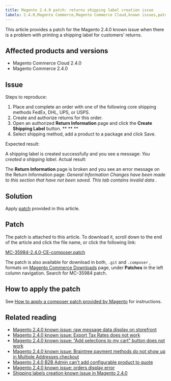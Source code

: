 ```yaml
---
title: Magento 2.4.0 patch: returns shipping label creation issue
labels: 2.4.0,Magento Commerce,Magento Commerce Cloud,known issues,patch,return,shipping label
---
```


This article provides a patch for the Magento 2.4.0 known issue when there is a problem with printing a shipping label for customers’ returns.

## Affected products and versions

* Magento Commerce Cloud 2.4.0
* Magento Commerce 2.4.0

## Issue

 <span class="wysiwyg-underline">Steps to reproduce:</span> 

1. Place and complete an order with one of the following core shipping methods FedEx, DHL, UPS, or USPS.
1. Create and authorize returns for this order.
1. Open an authorized **Return Information** page and click the **Create Shipping Label** button. ** ** ** 
1. Select shipping method, add a product to a package and click Save.

 <span class="wysiwyg-underline">Expected result:</span> 

A shipping label is created successfully and you see a message: *You created a shipping label.*  <span class="wysiwyg-underline">Actual result:</span> 

The **Return Information** page is broken and you see an error message on the Return Information page: *General Information Changes have been made to this section that have not been saved. This tab contains invalid data* .

## Solution

Apply [patch](https://support.magento.com/hc/en-us/article_attachments/360063124151/MC-35984-2.4.0-CE-composer.patch) provided in this article.

## Patch

The patch is attached to this article. To download it, scroll down to the end of the article and click the file name, or click the following link:

 [MC-35984-2.4.0-CE-composer.patch](https://support.magento.com/hc/en-us/article_attachments/360063124151/MC-35984-2.4.0-CE-composer.patch) 

The patch is also available for download in both, `.git` and `.composer` , formats on [Magento Commerce Downloads](https://magento.com/tech-resources/download) page, under **Patches** in the left column navigation. Search for MC-35984 patch.

## How to apply the patch

See [How to apply a composer patch provided by Magento](https://support.magento.com/hc/en-us/articles/360028367731) for instructions.

## Related reading

* [Magento 2.4.0 known issue: raw message data display on storefront](https://support.magento.com/hc/en-us/articles/360045804332)
* [Magento 2.4.0 known issue: Export Tax Rates does not work](https://support.magento.com/hc/en-us/articles/360045850032)
* [Magento 2.4.0 known issue: “Add selections to my cart” button does not work](https://support.magento.com/hc/en-us/articles/360045838312)
* [Magento 2.4.0 known issue: Braintree payment methods do not show up in Multiple Addresses checkout](https://support.magento.com/hc/en-us/articles/360046354992)
* [Magento 2.4.0 B2B Admin can't add configurable product to quote](https://support.magento.com/hc/en-us/articles/360046801971-Magento-2-4-0-known-issue-B2B-Admin-cannot-add-a-configurable-product-to-a-quote)
* [Magento 2.4.0 known issue: orders display error](https://support.magento.com/hc/en-us/articles/360046802271-Magento-2-4-0-known-issue-orders-display-error)
* [Shipping labels creation known issue in Magento 2.4.0](https://support.magento.com/hc/en-us/articles/360046750171-Shipping-labels-creation-known-issue-in-Magento-2-4-0)

